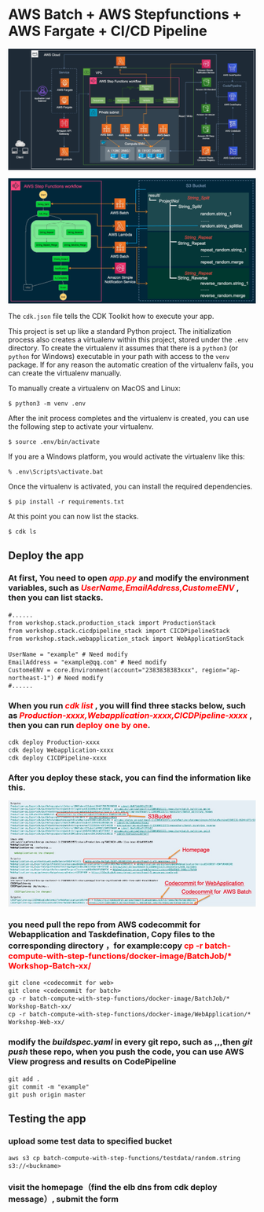 
# AWS Batch + AWS Stepfunctions + AWS Fargate + CI/CD Pipeline

![Architecture](images/architecture.jpg)

![Logic](images/SFN-Logic.jpg)

The `cdk.json` file tells the CDK Toolkit how to execute your app.

This project is set up like a standard Python project. The initialization process also creates a virtualenv within this
project, stored under the `.env` directory. To create the virtualenv it assumes that there is a `python3` (or `python`
for Windows) executable in your path with access to the `venv` package. If for any reason the automatic creation of the
virtualenv fails, you can create the virtualenv manually.

To manually create a virtualenv on MacOS and Linux:

```
$ python3 -m venv .env
```

After the init process completes and the virtualenv is created, you can use the following
step to activate your virtualenv.

```
$ source .env/bin/activate
```

If you are a Windows platform, you would activate the virtualenv like this:

```
% .env\Scripts\activate.bat
```

Once the virtualenv is activated, you can install the required dependencies.

```
$ pip install -r requirements.txt
```

At this point you can now list the stacks.

```
$ cdk ls
```

## Deploy the app
### At first, You need to open <font color='red'> ***app.py*** </font> and modify the  environment variables, such as <font color='red'> ***UserName,EmailAddress,CustomeENV*** </font> , then you can list stacks.
```
#......
from workshop.stack.production_stack import ProductionStack
from workshop.stack.cicdpipeline_stack import CICDPipelineStack
from workshop.stack.webapplication_stack import WebApplicationStack

UserName = "example" # Need modify
EmailAddress = "example@qq.com" # Need modify
CustomeENV = core.Environment(account="2383838383xxx", region="ap-northeast-1") # Need modify
#......
```

### When you run <font color='red'> ***cdk list*** </font>, you will find three stacks below, such as <font color='red'> ***Production-xxxx,Webapplication-xxxx,CICDPipeline-xxxx*** </font>, then you can run <font color='red'>deploy one by one</font>.
```
cdk deploy Production-xxxx
cdk deploy Webapplication-xxxx
cdk deploy CICDPipeline-xxxx
```

### After you deploy these stack, you can find the information like this.
![Deploy Message](images/DeployMsg.jpg)

### you need pull the repo from AWS codecommit for Webapplication and Taskdefination, Copy files to the corresponding directory ，for example:copy <font color='red'> cp -r batch-compute-with-step-functions/docker-image/BatchJob/* Workshop-Batch-xx/</font>
```
git clone <codecommit for web>
git clone <codecommit for batch>
cp -r batch-compute-with-step-functions/docker-image/BatchJob/* Workshop-Batch-xx/
cp -r batch-compute-with-step-functions/docker-image/WebApplication/* Workshop-Web-xx/
```

### modify the ***buildspec.yaml*** in every git repo, such as <username>,<accountid>,<region>,then ***git push*** these repo, when you push the code, you can use AWS View progress and results on CodePipeline
```
git add .
git commit -m "example"
git push origin master
```


## Testing the app

### upload some test data to specified bucket
```
aws s3 cp batch-compute-with-step-functions/testdata/random.string s3://<buckname>
```

### visit the homepage（find the elb dns from cdk deploy message）, submit the form

